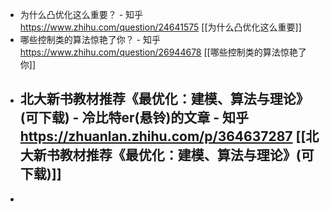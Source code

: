 - 为什么凸优化这么重要？ - 知乎
  https://www.zhihu.com/question/24641575 
  [[为什么凸优化这么重要]]
- 哪些控制类的算法惊艳了你？ - 知乎
  https://www.zhihu.com/question/26944678
  [[哪些控制类的算法惊艳了你]]
- 北大新书教材推荐《最优化：建模、算法与理论》(可下载) - 冷比特er(悬铃)的文章 - 知乎
  https://zhuanlan.zhihu.com/p/364637287
  [[北大新书教材推荐《最优化：建模、算法与理论》(可下载)]]
	-
-